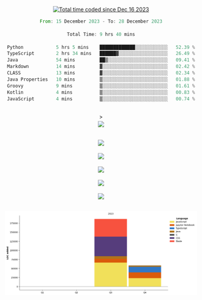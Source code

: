 <div align="center">

<a href="https://wakatime.com/@018c74be-a813-47e1-9abd-30269ed682ed"><img src="https://wakatime.com/badge/user/018c74be-a813-47e1-9abd-30269ed682ed.svg" alt="Total time coded since Dec 16 2023" /></a><br/>
<!--START_SECTION:waka-->

```rust
From: 15 December 2023 - To: 28 December 2023

Total Time: 9 hrs 40 mins

Python            5 hrs 5 mins    █████████████░░░░░░░░░░░░   52.39 %
TypeScript        2 hrs 34 mins   ██████▓░░░░░░░░░░░░░░░░░░   26.49 %
Java              54 mins         ██▒░░░░░░░░░░░░░░░░░░░░░░   09.41 %
Markdown          14 mins         ▓░░░░░░░░░░░░░░░░░░░░░░░░   02.42 %
CLASS             13 mins         ▓░░░░░░░░░░░░░░░░░░░░░░░░   02.34 %
Java Properties   10 mins         ▒░░░░░░░░░░░░░░░░░░░░░░░░   01.88 %
Groovy            9 mins          ▒░░░░░░░░░░░░░░░░░░░░░░░░   01.61 %
Kotlin            4 mins          ▒░░░░░░░░░░░░░░░░░░░░░░░░   00.83 %
JavaScript        4 mins          ▒░░░░░░░░░░░░░░░░░░░░░░░░   00.74 %
```

<!--END_SECTION:waka-->
<br/>><br/>
  <img align="center" src="https://wakatime.com/share/@walidbosso/db894e4f-2607-4d1d-985f-a2ae5d7f49b4.svg"  /><br/><br/>
  
  <img align="center" src="https://wakatime.com/share/@walidbosso/afe9ba99-0bda-494f-8dee-e995a3459867.svg"  /><br/><br/>
  <img align="center" src="https://wakatime.com/share/@walidbosso/96efc5cb-6590-4979-a807-eb5cb321c9a0.svg"  />
  <br/><br/>
  <img align="center" src="https://wakatime.com/share/@walidbosso/1f6c837d-82ac-4f3a-a78b-3720e7025471.svg"  />
<br/><br/>
<img align="center" src="https://wakatime.com/share/@walidbosso/a9d64b7f-faf3-423b-8423-9465949f88f2.svg"  />
<br/><br/>
  <img align="center" src="https://wakatime.com/share/@walidbosso/1f6c837d-82ac-4f3a-a78b-3720e7025471.svg"  />
<br/><br/>


  <img align="center" src="./assets/bar_graph.png"  />

